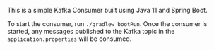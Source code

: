 This is a simple Kafka Consumer built using Java 11 and Spring Boot.

To start the consumer, run `./gradlew bootRun`. 
Once the consumer is started, any messages published to the Kafka topic in the `application.properties` will be consumed.
